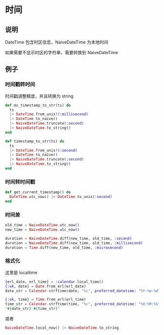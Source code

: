 # 时间

## 说明

DateTime 包含时区信息，NaiveDateTime 为本地时间

如果需要不显示时区的字符串，需要转换到 NaiveDateTime

## 例子

### 时间戳转时间

时间戳调整精度，并且转换为 string

```elixir
def ms_timestamp_to_str(ts) do
  ts
  |> DateTime.from_unix!(:millisecond)
  |> DateTime.to_naive()
  |> NaiveDateTime.truncate(:second)
  |> NaiveDateTime.to_string()
end

def timestamp_to_str(ts) do
  ts
  |> DateTime.from_unix!(:second)
  |> DateTime.to_naive()
  |> NaiveDateTime.truncate(:second)
  |> NaiveDateTime.to_string()
end
```

### 时间转时间戳

```elixir
def get_current_timestamp() do
  DateTime.utc_now() |> DateTime.to_unix(:second)
end
```

### 时间差

```elixir
old_time = NaiveDateTime.utc_now()
new_time = NaiveDateTime.utc_now()

duration = NaiveDateTime.diff(new_time, old_time, :second)
duration = NaiveDateTime.diff(new_time, old_time, :millisecond)
duration = Time.diff(new_time, old_time, :microsecond)
```

### 格式化

这里是 localtime

```elixir
{erl_date, erl_time} = :calendar.local_time()
{:ok, date} = Date.from_erl(erl_date)
date_str = Calendar.strftime(date, "%c", preferred_datetime: "%Y-%m-%d")

{:ok, time} = Time.from_erl(erl_time)
time_str = Calendar.strftime(time, "%c", preferred_datetime: "%H:%M:%S")
"#{date_str} #{time_str}"
```

或者

```elixir
NaiveDateTime.local_now() |> NaiveDateTime.to_string
```

